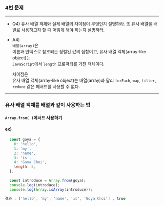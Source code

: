 ### 4번 문제

---

- Q4) 유사 배열 객체와 실제 배열의 차이점이 무엇인지 설명하라. 또 유사 배열을 배열로 사용하고자 할 때 어떻게 해야 하는지 설명하라.

- A4)    
  `배열(array)`은   
  이름과 인덱스로 참조되는 정렬된 값의 집합이고, 유사 배열 객체(array-like object)는   
  `JavaScript`에서 `length` 프로퍼티를 가진 객체이다.   

  차이점은   
  유사 배열 객체(array-like object)는 배열(array)과 달리 `forEach`, `map`, `filter`, `reduce` 같은 메서드를 사용할 수 없다.

---

### 유사 배열 객체를 배열과 같이 사용하는 법

#### `Array.from( )`메서드 사용하기
#### ex)
```js
  const goya = {   
    0: 'hello',   
    1: 'my',
    2: 'name',   
    3: 'is',   
    4: 'Goya Choi',   
    length: 5,   
  };   
  
  const introduce = Array.from(goya);   
  console.log(introduce);   
  console.log(Array.isArray(introduce));   

결과 : ['hello', 'my', 'name', 'is', 'Goya Choi'] , true
```